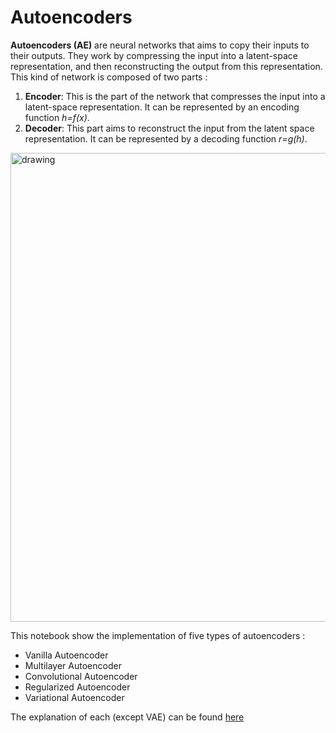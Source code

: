 # Autoencoders

**Autoencoders (AE)** are neural networks that aims to copy their inputs to their outputs. They work by compressing the input into a latent-space representation, and then reconstructing the output from this representation. This kind of network is composed of two parts :

1. **Encoder**: This is the part of the network that compresses the input into a latent-space representation. It can be represented by an encoding function _h=f(x)_.
2. **Decoder**: This part aims to reconstruct the input from the latent space representation. It can be represented by a decoding function _r=g(h)_.

<img src="https://nathanhubens.github.io/posts/images/autoencoders/AE.png" alt="drawing" width="750"/>

This notebook show the implementation of five types of autoencoders :

* Vanilla Autoencoder
* Multilayer Autoencoder
* Convolutional Autoencoder
* Regularized Autoencoder
* Variational Autoencoder

The explanation of each (except VAE) can be found [here](https://towardsdatascience.com/deep-inside-autoencoders-7e41f319999f)

